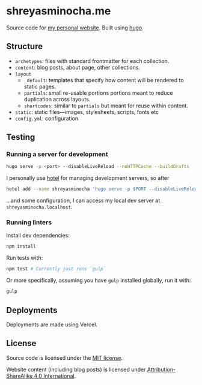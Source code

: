 # shreyasminocha.me

Source code for [my personal website](//shreyasminocha.me). Built using [hugo](//gohugo.io).

## Structure

- `archetypes`: files with standard frontmatter for each collection.
- `content`: blog posts, about page, other collections.
- `layout`
    - `_default`: templates that specify how content will be rendered to static pages.
    - `partials`: small re-usable portions portions meant to reduce duplication across layouts.
    - `shortcodes`: similar to `partials` but meant for reuse within content.
- `static`: static files—images, stylesheets, scripts, fonts etc
- `config.yml`: configuration

## Testing

### Running a server for development

```sh
hugo serve -p <port> --disableLiveReload --noHTTPCache --buildDrafts
```

I personally use [hotel](//github.com/typicode/hotel) for managing development servers, so after

```sh
hotel add --name shreyasminocha 'hugo serve -p $PORT --disableLiveReload --noHTTPCache --buildDrafts'
```

...and some configuration, I can access my local dev server at `shreyasminocha.localhost`.

### Running linters

Install dev dependencies:

```sh
npm install
```

Run tests with:

```sh
npm test # Currently just runs `gulp`
```

Or more specifically, assuming you have `gulp` installed globally, run it with:

```sh
gulp
```

## Deployments

Deployments are made using Vercel.

## License

Source code is licensed under the [MIT license](//tldrlegal.com/license/mit-license).

Website content (including blog posts) is licensed under [Attribution-ShareAlike 4.0 International](//creativecommons.org/licenses/by-sa/4.0/).

